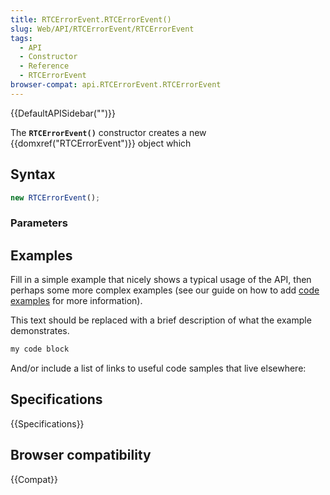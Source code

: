 ```yaml
---
title: RTCErrorEvent.RTCErrorEvent()
slug: Web/API/RTCErrorEvent/RTCErrorEvent
tags:
  - API
  - Constructor
  - Reference
  - RTCErrorEvent
browser-compat: api.RTCErrorEvent.RTCErrorEvent
---
```

{{DefaultAPISidebar("")}}

The **`RTCErrorEvent()`** constructor creates a new {{domxref("RTCErrorEvent")}} object which 

## Syntax

```js
new RTCErrorEvent();
```

### Parameters



## Examples

Fill in a simple example that nicely shows a typical usage of the API, then perhaps some more complex examples (see our guide on how to add [code examples](/en-US/docs/MDN/Contribute/Structures/Code_examples) for more information).

This text should be replaced with a brief description of what the example demonstrates.

```js
my code block
```

And/or include a list of links to useful code samples that live elsewhere:

## Specifications

{{Specifications}}

## Browser compatibility

{{Compat}}

